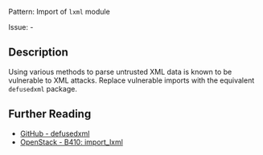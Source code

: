 Pattern: Import of `lxml` module

Issue: -

## Description

Using various methods to parse untrusted XML data is known to be vulnerable to
XML attacks. Replace vulnerable imports with the equivalent `defusedxml` package.

## Further Reading

* [GitHub - defusedxml](https://github.com/tiran/defusedxml)
* [OpenStack - B410: import_lxml](https://docs.openstack.org/developer/bandit/api/bandit.blacklists.html#b410-import-lxml)

